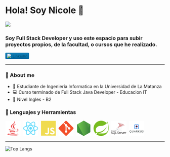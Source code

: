 <div id="header" aling="center">
  <h1 aling="center">Hola! Soy Nicole 👋</h1>
  <img src="https://media.giphy.com/media/v1.Y2lkPTc5MGI3NjExMWgxemh1Znhsc2ZiNHJramFvdjRzdWtsOXl0aGI4YWU3cnY4bjloYyZlcD12MV9pbnRlcm5hbF9naWZfYnlfaWQmY3Q9Zw/L1R1tvI9svkIWwpVYr/giphy.gif" width="200" />
  <h3 aling="center">Soy Full Stack Developer y uso este espacio para subir proyectos propios, de la facultad, o cursos que he realizado.
  </h3>
</div>
<a href="https://www.linkedin.com/in/nicole-ocampo/">
    <svg xmlns="http://www.w3.org/2000/svg" xmlns:xlink="https://github.com/devicons/devicon/blob/master/icons/linkedin/linkedin-original-wordmark.svg" width="75" height="20" role="img" aria-label="LinkedIn">
        <linearGradient id="s" x2="0" y2="100%">
            <stop offset="0" stop-color="#bbb" stop-opacity=".1"/>
            <stop offset="1" stop-opacity=".1"/>
            </linearGradient>
        <clipPath id="r">
            <rect width="75" height="20" rx="3" fill="#fff"/>
        </clipPath>
        <g clip-path="url(#r)">
            <rect width="0" height="20" fill="#555"/>
            <rect x="0" width="75" height="20" fill="#0077b5"/>
            <rect width="75" height="20" fill="url(#s)"/>
        </g>
      <g fill="#fff" text-anchor="middle" font-family="Verdana,Geneva,DejaVu Sans,sans-serif" text-rendering="geometricPrecision" font-size="110">
            <image x="5" y="3" width="14" height="14" xlink:href="data:image/svg+xml;base64,PHN2ZyBmaWxsPSJ3aGl0ZSIg…gLjc3NCAyMy4yIDAgMjIuMjIyIDBoLjAwM3oiLz48L3N2Zz4="/>
            <text aria-hidden="true" x="465" y="150" fill="#010101" fill-opacity=".3" transform="scale(.1)" textLength="470">LinkedIn</text>
      </g>
    </svg>
</a>

---
### 🙋 About me
- 📝 Estudiante de Ingeniería Informatica en la Universidad de La Matanza
- 💻 Curso terminado de Full Stack Java Developer - Educacion IT
- 💬 Nivel Ingles - B2

<div aling="left">
  <h3>🔨 Lenguajes y Herramientas</h3>
  <div>
    <img src="https://github.com/devicons/devicon/blob/master/icons/java/java-plain.svg" title="JAVA" alt="JAVA"
      width="48" height="48"/>&nbsp;
    <img src="https://github.com/devicons/devicon/blob/master/icons/react/react-original.svg" title="REACT"     alt="REACT" width="48" height="48"/>&nbsp;
    <img src="https://github.com/devicons/devicon/blob/master/icons/javascript/javascript-plain.svg" title="JAVASCRIPT" alt="JAVASCRIPT"
      width="48" height="48"/>&nbsp;
    <img src="https://github.com/devicons/devicon/blob/master/icons/git/git-plain.svg" title="GIT" alt="GIT"
      width="48" height="48"/>&nbsp;
    <img src="https://github.com/devicons/devicon/blob/master/icons/nodejs/nodejs-original.svg" title="NODE" alt="NODEJS" width="48" height="48"/>&nbsp;
    <img src="https://github.com/devicons/devicon/blob/master/icons/spring/spring-original.svg" title="SPRING" alt="SPRING" width="48" height="48"/>&nbsp;
    <img src="https://github.com/devicons/devicon/blob/master/icons/microsoftsqlserver/microsoftsqlserver-original-wordmark.svg" title="SQLServer" alt="SQLServer" width="48" height="48"/>&nbsp;
    <img src="https://github.com/devicons/devicon/blob/master/icons/quarkus/quarkus-original-wordmark.svg" title="quarkus" alt="quarkus" width="48" height="48"/>&nbsp;
  </div>
</div>

---
![Top Langs](https://github-readme-stats.vercel.app/api/top-langs/?username=nikiOcampo&layout=compact)

<!--
**nikiOcampo/nikiOcampo** is a ✨ _special_ ✨ repository because its `README.md` (this file) appears on your GitHub profile.

Here are some ideas to get you started:

- 🔭 I’m currently working on ...
- 🌱 I’m currently learning ...
- 👯 I’m looking to collaborate on ...
- 🤔 I’m looking for help with ...
- 💬 Ask me about ...
- 📫 How to reach me: ...
- 😄 Pronouns: ...
- ⚡ Fun fact: ...
-->
